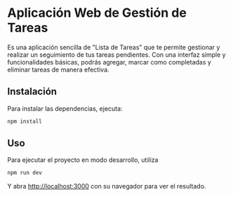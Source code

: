 # Aplicación Web de Gestión de Tareas

Es una aplicación sencilla de "Lista de Tareas" que te permite gestionar y realizar un seguimiento de tus tareas pendientes. Con una interfaz simple y funcionalidades básicas, podrás agregar, marcar como completadas y eliminar tareas de manera efectiva.

## Instalación

Para instalar las dependencias, ejecuta:

```bash
npm install
```

## Uso

Para ejecutar el proyecto en modo desarrollo, utiliza

```bash
npm run dev
```

Y abra [http://localhost:3000](http://localhost:3000) con su navegador para ver el resultado.
